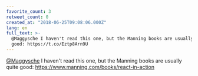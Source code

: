 ```yaml
---
favorite_count: 3
retweet_count: 0
created_at: "2018-06-25T09:08:06.000Z"
lang: en
full_text: >-
  @Maggysche I haven't read this one, but the Manning books are usually quite
  good: https://t.co/Eztp8Arn9U
---
```


[@Maggysche](https://twitter.com/Maggysche) I haven't read this one, but the
Manning books are usually quite good:
<https://www.manning.com/books/react-in-action>
